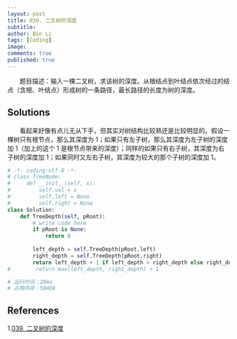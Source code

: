 ```yaml
---
layout: post
title: 039. 二叉树的深度
subtitle:
author: Bin Li
tags: [Coding]
image: 
comments: true
published: true
---
```


　　题目描述：输入一棵二叉树，求该树的深度。从根结点到叶结点依次经过的结点（含根、叶结点）形成树的一条路径，最长路径的长度为树的深度。

## Solutions
　　看起来好像有点儿无从下手，但其实对树结构比较熟还是比较明显的。假设一棵树只有根节点，那么其深度为 1；如果只有左子树，那么其深度为左子树的深度加 1（加上的这个 1 是根节点带来的深度）；同样的如果只有右子树，其深度为右子树的深度加 1；如果同时又左右子树，其深度为较大的那个子树的深度加 1。

```python
# -*- coding:utf-8 -*-
# class TreeNode:
#     def __init__(self, x):
#         self.val = x
#         self.left = None
#         self.right = None
class Solution:
    def TreeDepth(self, pRoot):
        # write code here
        if pRoot is None:
            return 0
        
        left_depth = self.TreeDepth(pRoot.left)
        right_depth = self.TreeDepth(pRoot.right)
        return left_depth + 1 if left_depth > right_depth else right_depth + 1
#        return max(left_depth, right_depth) + 1

# 运行时间：28ms
# 占用内存：5840k
```

## References
1.[039. 二叉树的深度](https://www.nowcoder.com/practice/435fb86331474282a3499955f0a41e8b?tpId=13&tqId=11191&rp=1&ru=%2Fta%2Fcoding-interviews&qru=%2Fta%2Fcoding-interviews%2Fquestion-ranking&tPage=2)
